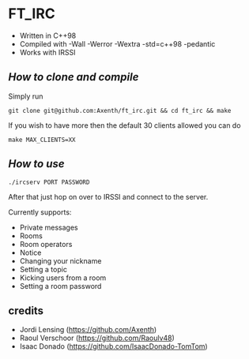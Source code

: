 # FT_IRC
* Written in C++98
* Compiled with -Wall -Werror -Wextra -std=c++98 -pedantic
* Works with IRSSI

## _How to clone and compile_
Simply run
```
git clone git@github.com:Axenth/ft_irc.git && cd ft_irc && make
```

If you wish to have more then the default 30 clients allowed you can do
```
make MAX_CLIENTS=XX
```

## _How to use_
```
./ircserv PORT PASSWORD
```
After that just hop on over to IRSSI and connect to the server.

Currently supports:

- Private messages
- Rooms
- Room operators
- Notice
- Changing your nickname
- Setting a topic
- Kicking users from a room
- Setting a room password

## credits
- Jordi Lensing (https://github.com/Axenth)
- Raoul Verschoor (https://github.com/Raoulv48)
- Isaac Donado (https://github.com/IsaacDonado-TomTom)
